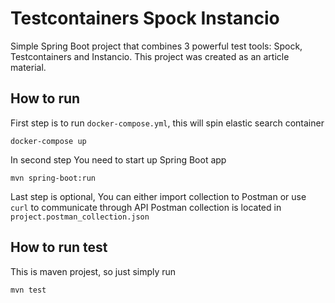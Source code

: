 # Testcontainers Spock Instancio

Simple Spring Boot project that combines 3 powerful test tools: Spock, Testcontainers and Instancio. This project was
created as an article material.

## How to run

First step is to run `docker-compose.yml`, this will spin elastic search container

```
docker-compose up
```

In second step You need to start up Spring Boot app

```
mvn spring-boot:run
```

Last step is optional, You can either import collection to Postman or use `curl` to communicate through API
Postman collection is located in `project.postman_collection.json`

## How to run test

This is maven projest, so just simply run

```
mvn test
```